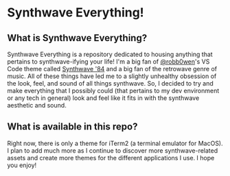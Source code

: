 # Synthwave Everything!

## What is Synthwave Everything?

Synthwave Everything is a repository dedicated to housing anything that pertains to synthwave-ifying your life! I'm a big fan of [@robb0wen](https://github.com/robb0wen/)'s VS Code theme called [Synthwave '84](https://github.com/robb0wen/synthwave-vscode/) and a big fan of the retrowave genre of music. All of these things have led me to a slightly unhealthy obsession of the look, feel, and sound of all things synthwave. So, I decided to try and make everything that I possibly could (that pertains to my dev environment or any tech in general) look and feel like it fits in with the synthwave aesthetic and sound.

## What is available in this repo?

Right now, there is only a theme for iTerm2 (a terminal emulator for MacOS). I plan to add much more as I continue to discover more synthwave-related assets and create more themes for the different applications I use. I hope you enjoy!
